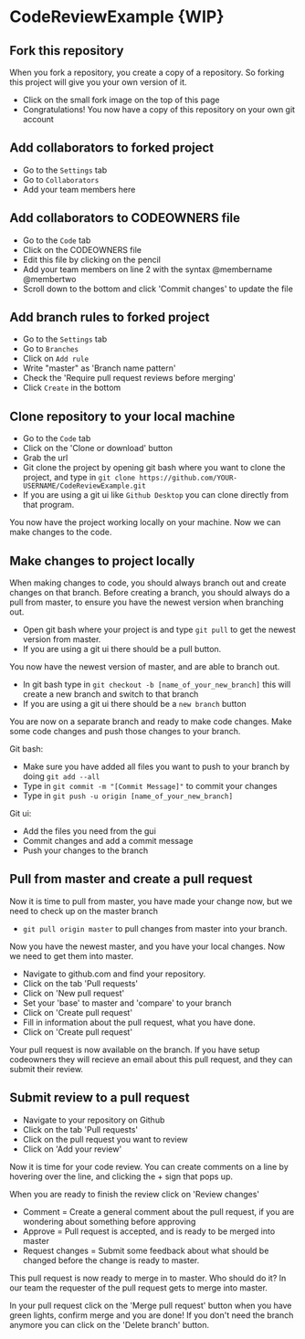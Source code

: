 # CodeReviewExample {WIP}


## Fork this repository
When you fork a repository, you create a copy of a repository. So forking this project will give you your own version of it.

- Click on the small fork image on the top of this page
- Congratulations! You now have a copy of this repository on your own git account

## Add collaborators to forked project
- Go to the `Settings` tab
- Go to `Collaborators`
- Add your team members here

## Add collaborators to CODEOWNERS file
- Go to the `Code` tab
- Click on the CODEOWNERS file
- Edit this file by clicking on the pencil
- Add your team members on line 2 with the syntax @membername @membertwo
- Scroll down to the bottom and click 'Commit changes' to update the file

## Add branch rules to forked project
- Go to the `Settings` tab
- Go to `Branches`
- Click on `Add rule`
- Write "master" as 'Branch name pattern' 
- Check the 'Require pull request reviews before merging' 
- Click `Create` in the bottom

## Clone repository to your local machine
- Go to the `Code` tab
- Click on the 'Clone or download' button
- Grab the url
- Git clone the project by opening git bash where you want to clone the project, and type in `git clone https://github.com/YOUR-USERNAME/CodeReviewExample.git`
- If you are using a git ui like `Github Desktop` you can clone directly from that program.

You now have the project working locally on your machine. Now we can make changes to the code.


## Make changes to project locally

When making changes to code, you should always branch out and create changes on that branch.
Before creating a branch, you should always do a pull from master, to ensure you have the newest version when branching out.

- Open git bash where your project is and type `git pull` to get the newest version from master. 
- If you are using a git ui there should be a pull button.

You now have the newest version of master, and are able to branch out.

- In git bash type in `git checkout -b [name_of_your_new_branch]` this will create a new branch and switch to that branch
- If you are using a git ui there should be a `new branch` button 

You are now on a separate branch and ready to make code changes.
Make some code changes and push those changes to your branch.

Git bash:
- Make sure you have added all files you want to push to your branch by doing `git add --all`
- Type in `git commit -m "[Commit Message]"` to commit your changes
- Type in `git push -u origin [name_of_your_new_branch]`

Git ui: 
- Add the files you need from the gui
- Commit changes and add a commit message
- Push your changes to the branch

## Pull from master and create a pull request
Now it is time to pull from master, you have made your change now, but we need to check up on the master branch

- `git pull origin master` to pull changes from master into your branch.

Now you have the newest master, and you have your local changes. Now we need to get them into master.

- Navigate to github.com and find your repository. 
- Click on the tab 'Pull requests'
- Click on 'New pull request' 
- Set your 'base' to master and 'compare' to your branch
- Click on 'Create pull request'
- Fill in information about the pull request, what you have done.
- Click on 'Create pull request' 

Your pull request is now available on the branch.
If you have setup codeowners they will recieve an email about this pull request, and they can submit their review. 

## Submit review to a pull request
- Navigate to your repository on Github
- Click on the tab 'Pull requests'
- Click on the pull request you want to review
- Click on 'Add your review'

Now it is time for your code review.
You can create comments on a line by hovering over the line, and clicking the + sign that pops up.

When you are ready to finish the review click on 'Review changes'
- Comment = Create a general comment about the pull request, if you are wondering about something before approving
- Approve = Pull request is accepted, and is ready to be merged into master
- Request changes = Submit some feedback about what should be changed before the change is ready to master.

This pull request is now ready to merge in to master. Who should do it?
In our team the requester of the pull request gets to merge into master.

In your pull request click on the 'Merge pull request' button when you have green lights, confirm merge and you are done!
If you don't need the branch anymore you can click on the 'Delete branch' button.



